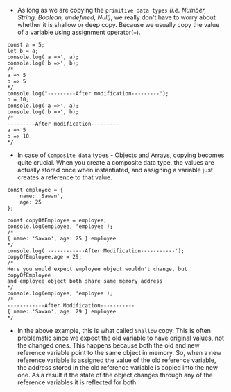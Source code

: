 - As long as we are copying the `primitive data types` *(i.e. Number, String, Boolean, undefined, Null)*, we really don't have to worry about whether it is 
  shallow or deep copy. Because we usually copy the value of a variable using assignment operator(`=`).
```
const a = 5;
let b = a;
console.log('a =>', a);
console.log('b =>', b);
/*
a => 5
b => 5
*/
console.log("---------After modification---------");
b = 10;
console.log('a =>', a);
console.log('b =>', b);
/*
---------After modification---------
a => 5
b => 10
*/
```

- In case of `Composite data` types - Objects and Arrays, copying becomes quite crucial. When you create a composite data type, the values are actually stored 
  once when instantiated, and assigning a variable just creates a reference to that value.

```
const employee = {
    name: 'Sawan',
    age: 25
};

const copyOfEmployee = employee;
console.log(employee, 'employee');
/*
{ name: 'Sawan', age: 25 } employee
*/
console.log('------------After Modification-----------');
copyOfEmployee.age = 29;
/*
Here you would expect employee object wouldn't change, but copyOfEmployee 
and employee object both share same memory address
*/
console.log(employee, 'employee');
/*
------------After Modification-----------
{ name: 'Sawan', age: 29 } employee
*/
```

- In the above example, this is what called `Shallow` copy.  This is often problematic since we expect the old variable to have original values, not the changed ones.
  This happens because both the old and new reference variable point to the same object in memory. So, when a new reference variable is assigned the value 
  of the old reference variable, the address stored in the old reference variable is copied into the new one. As a result if the state of the object changes 
  through any of the reference variables it is reflected for both.
  
  
  
  
  
  
  
  
  
  
